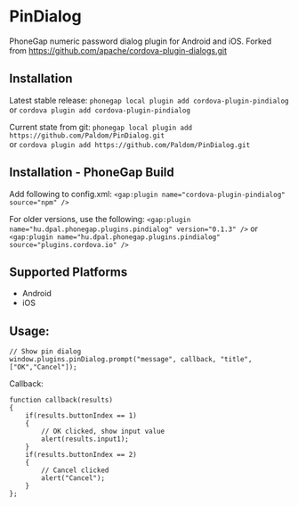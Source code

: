 PinDialog
=========

PhoneGap numeric password dialog plugin for Android and iOS. Forked from https://github.com/apache/cordova-plugin-dialogs.git

## Installation

Latest stable release: ```phonegap local plugin add cordova-plugin-pindialog```  
or ```cordova plugin add cordova-plugin-pindialog```

Current state from git: ```phonegap local plugin add https://github.com/Paldom/PinDialog.git```  
or ```cordova plugin add https://github.com/Paldom/PinDialog.git```

## Installation - PhoneGap Build 

Add following to config.xml: ```<gap:plugin name="cordova-plugin-pindialog" source="npm" />```

For older versions, use the following:  ```<gap:plugin name="hu.dpal.phonegap.plugins.pindialog" version="0.1.3" />```
or ```<gap:plugin name="hu.dpal.phonegap.plugins.pindialog" source="plugins.cordova.io" />```

## Supported Platforms

- Android
- iOS

## Usage:

    // Show pin dialog
    window.plugins.pinDialog.prompt("message", callback, "title", ["OK","Cancel"]);

Callback:

    function callback(results)
    {
        if(results.buttonIndex == 1)
        {
            // OK clicked, show input value
            alert(results.input1);
        }
        if(results.buttonIndex == 2)
        {
            // Cancel clicked
            alert("Cancel");
        }
    };
